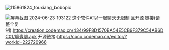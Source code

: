 ![115861824_touxiang_bobopic](https://github.com/sjx-blog/sjx-blog.github.io/assets/148983988/04d7befb-9a3b-4542-9b5a-0131887bb25b)

![屏幕截图 2024-06-23 193122](https://github.com/sjx2blog/sjx2blog.github.io/assets/148983988/e0b7c2ba-5ed7-4faa-a72e-d05a1c5a6442)
这个软件可以一起聊天无限制
且开源
链接(请整个复制):https://creation.codemao.cn/434/99F8D1570BA54E5CB9F379C54AB6DC01/聊壹聊.apk
开源链接:https://coco.codemao.cn/editor/?workId=222720966

